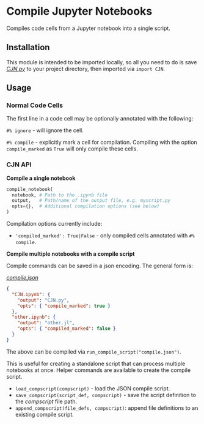 # Compile Jupyter Notebooks

Compiles code cells from a Jupyter notebook into a single script.

## Installation

This module is intended to be imported locally, so all you need to do is save
_[CJN.py](./CJN.py)_ to your project directory, then imported via `import CJN`.

## Usage

### Normal Code Cells

The first line in a code cell may be optionally annotated with the following:

`#% ignore` - will ignore the cell.

`#% compile` - explicitly mark a cell for compilation. Compiling with the
option `compile_marked` as `True` will only compile these cells.

### CJN API

__Compile a single notebook__

```python
compile_notebook(
  notebook, # Path to the .ipynb file
  output,   # Path/name of the output file, e.g. myscript.py
  opts={},  # Additional compilation options (see below)
)
```

Compilation options currently include:
- `'compiled_marked': True|False` - only compiled cells annotated with `#%
  compile`.

__Compile multiple notebooks with a compile script__

Compile commands can be saved in a json encoding. The general form is:

_[compile.json](./compile.json)_

```json
{
  "CJN.ipynb": {
    "output": "CJN.py",
    "opts": { "compile_marked": true }
  },
  "other.ipynb": {
    "output": "other.jl",
    "opts": { "compiled_marked": false }
  }
}
```

The above can be compiled via `run_compile_script("compile.json")`.

This is useful for creating a standalone script that can process multiple
notebooks at once. Helper commands are available to create the compile script.

- `load_compscript(compscript)` - load the JSON compile script.
- `save_compscript(script_def, compscript)` - save the script definition to the
  _compscript_ file path.
- `append_compscript(file_defs, compscript)`: append file definitions to an
  existing compile script.

